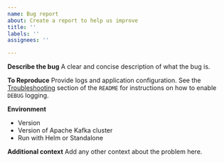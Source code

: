 ```yaml
---
name: Bug report
about: Create a report to help us improve
title: ''
labels: ''
assignees: ''

---
```


**Describe the bug**
A clear and concise description of what the bug is.

**To Reproduce**
Provide logs and application configuration.
See the [Troubleshooting](https://github.com/lightbend/kafka-lag-exporter#troubleshooting) section of the `README` for instructions on how to enable `DEBUG` logging.

**Environment**
 - Version
 - Version of Apache Kafka cluster
 - Run with Helm or Standalone

**Additional context**
Add any other context about the problem here.
